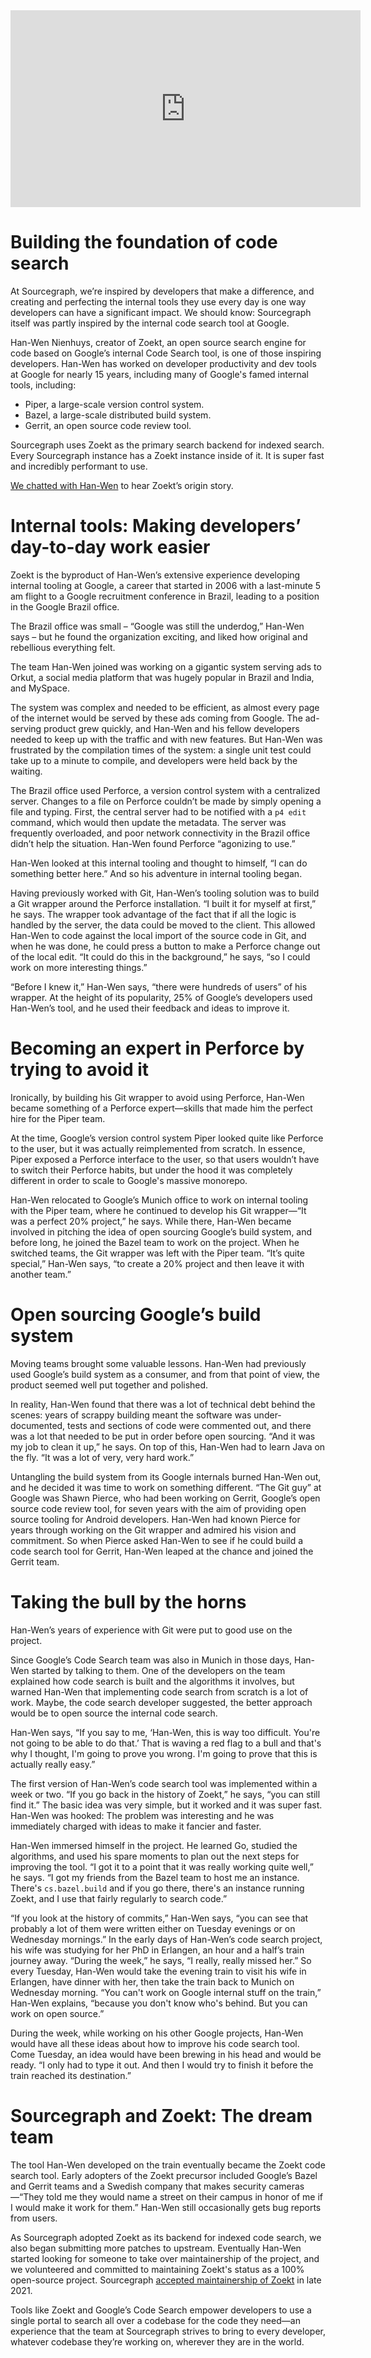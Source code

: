 <iframe width="560" height="315" src="https://www.youtube.com/embed/qOKDQT7-PJk" title="YouTube video player" frameborder="0" allow="accelerometer; autoplay; clipboard-write; encrypted-media; gyroscope; picture-in-picture" allowfullscreen></iframe>

# Building the foundation of code search

At Sourcegraph, we’re inspired by developers that make a difference, and creating and perfecting the internal tools they use every day is one way developers can have a significant impact. We should know: Sourcegraph itself was partly inspired by the internal code search tool at Google.

Han-Wen Nienhuys, creator of Zoekt, an open source search engine for code based on Google’s internal Code Search tool, is one of those inspiring developers. Han-Wen has worked on developer productivity and dev tools at Google for nearly 15 years, including many of Google's famed internal tools, including: 

* Piper, a large-scale version control system.
* Bazel, a large-scale distributed build system.
* Gerrit, an open source code review tool. 

Sourcegraph uses Zoekt as the primary search backend for indexed search. Every Sourcegraph instance has a Zoekt instance inside of it. It is super fast and incredibly performant to use.

[We chatted with Han-Wen](https://about.sourcegraph.com/podcast/han-wen-nienhuys) to hear Zoekt’s origin story.


# Internal tools: Making developers’ day-to-day work easier

Zoekt is the byproduct of Han-Wen’s extensive experience developing internal tooling at Google, a career that started in 2006 with a last-minute 5 am flight to a Google recruitment conference in Brazil, leading to a position in the Google Brazil office.

The Brazil office was small – “Google was still the underdog,” Han-Wen says – but he found the organization exciting, and liked how original and rebellious everything felt.

The team Han-Wen joined was working on a gigantic system serving ads to Orkut, a social media platform that was hugely popular in Brazil and India, and MySpace.

The system was complex and needed to be efficient, as almost every page of the internet would be served by these ads coming from Google. The ad-serving product grew quickly, and Han-Wen and his fellow developers needed to keep up with the traffic and with new features. But Han-Wen was frustrated by the compilation times of the system: a single unit test could take up to a minute to compile, and developers were held back by the waiting.

The Brazil office used Perforce, a version control system with a centralized server. Changes to a file on Perforce couldn’t be made by simply opening a file and typing. First, the central server had to be notified with a `p4 edit` command, which would then update the metadata. The server was frequently overloaded, and poor network connectivity in the Brazil office didn’t help the situation. Han-Wen found Perforce “agonizing to use.” 

Han-Wen looked at this internal tooling and thought to himself, “I can do something better here.”  And so his adventure in internal tooling began.

Having previously worked with Git, Han-Wen’s tooling solution was to build a Git wrapper around the Perforce installation. “I built it for myself at first,” he says. The wrapper took advantage of the fact that if all the logic is handled by the server, the data could be moved to the client. This allowed Han-Wen to code against the local import of the source code in Git, and when he was done, he could press a button to make a Perforce change out of the local edit. “It could do this in the background,” he says, “so I could work on more interesting things.”

“Before I knew it,” Han-Wen says, “there were hundreds of users” of his wrapper. At the height of its popularity, 25% of Google’s developers used Han-Wen’s tool, and he used their feedback and ideas to improve it.


# Becoming an expert in Perforce by trying to avoid it

Ironically, by building his Git wrapper to avoid using Perforce, Han-Wen became something of a Perforce expert—skills that made him the perfect hire for the Piper team.

At the time, Google’s version control system Piper looked quite like Perforce to the user, but it was actually reimplemented from scratch. In essence, Piper exposed a Perforce interface to the user, so that users wouldn’t have to switch their Perforce habits, but under the hood it was completely different in order to scale to Google's massive monorepo. 

Han-Wen relocated to Google’s Munich office to work on internal tooling with the Piper team, where he continued to develop his Git wrapper—“It was a perfect 20% project,” he says. While there, Han-Wen became involved in pitching the idea of open sourcing Google’s build system, and before long, he joined the Bazel team to work on the project. When he switched teams, the Git wrapper was left with the Piper team. “It’s quite special,” Han-Wen says, “to create a 20% project and then leave it with another team.” 


# Open sourcing Google’s build system

Moving teams brought some valuable lessons. Han-Wen had previously used Google’s build system as a consumer, and from that point of view, the product seemed well put together and polished. 

In reality, Han-Wen found that there was a lot of technical debt behind the scenes: years of scrappy building meant the software was under-documented, tests and sections of code were commented out, and there was a lot that needed to be put in order before open sourcing. “And it was my job to clean it up,” he says. On top of this, Han-Wen had to learn Java on the fly. “It was a lot of very, very hard work.”

Untangling the build system from its Google internals burned Han-Wen out, and he decided it was time to work on something different. “The Git guy” at Google was Shawn Pierce, who had been working on Gerrit, Google’s open source code review tool, for seven years with the aim of providing open source tooling for Android developers. Han-Wen had known Pierce for years through working on the Git wrapper and admired his vision and commitment. So when Pierce asked Han-Wen to see if he could build a code search tool for Gerrit, Han-Wen leaped at the chance and joined the Gerrit team.


# Taking the bull by the horns

Han-Wen’s years of experience with Git were put to good use on the project.

Since Google’s Code Search team was also in Munich in those days, Han-Wen started by talking to them. One of the developers on the team explained how code search is built and the algorithms it involves, but warned Han-Wen that implementing code search from scratch is a lot of work. Maybe, the code search developer suggested, the better approach would be to open source the internal code search.

Han-Wen says, “If you say to me, ‘Han-Wen, this is way too difficult. You're not going to be able to do that.’ That is waving a red flag to a bull and that's why I thought, I'm going to prove you wrong. I'm going to prove that this is actually really easy.”

The first version of Han-Wen’s code search tool was implemented within a week or two. “If you go back in the history of Zoekt,” he says, “you can still find it.” The basic idea was very simple, but it worked and it was super fast. Han-Wen was hooked: The problem was interesting and he was immediately charged with ideas to make it fancier and faster.

Han-Wen immersed himself in the project. He learned Go, studied the algorithms, and used his spare moments to plan out the next steps for improving the tool. “I got it to a point that it was really working quite well,” he says. “I got my friends from the Bazel team to host me an instance. There's `cs.bazel.build` and if you go there, there's an instance running Zoekt, and I use that fairly regularly to search code.”

“If you look at the history of commits,” Han-Wen says, “you can see that probably a lot of them were written either on Tuesday evenings or on Wednesday mornings.” In the early days of Han-Wen’s code search project, his wife was studying for her PhD in Erlangen, an hour and a half’s train journey away. “During the week,” he says, “I really, really missed her.” So every Tuesday, Han-Wen would take the evening train to visit his wife in Erlangen, have dinner with her, then take the train back to Munich on Wednesday morning. “You can't work on Google internal stuff on the train,” Han-Wen explains, “because you don't know who's behind. But you can work on open source.”

During the week, while working on his other Google projects, Han-Wen would have all these ideas about how to improve his code search tool. Come Tuesday, an idea would have been brewing in his head and would be ready. “I only had to type it out. And then I would try to finish it before the train reached its destination.”


# Sourcegraph and Zoekt: The dream team

The tool Han-Wen developed on the train eventually became the Zoekt code search tool. Early adopters of the Zoekt precursor included Google’s Bazel and Gerrit teams and a Swedish company that makes security cameras—“They told me they would name a street on their campus in honor of me if I would make it work for them.” Han-Wen still occasionally gets bug reports from users.

As Sourcegraph adopted Zoekt as its backend for indexed code search, we also began submitting more patches to upstream. Eventually Han-Wen started looking for someone to take over maintainership of the project, and we volunteered and committed to maintaining Zoekt's status as a 100% open-source project. Sourcegraph [accepted maintainership of Zoekt](https://about.sourcegraph.com/blog/sourcegraph-accepting-zoekt-maintainership) in late 2021.

Tools like Zoekt and Google’s Code Search empower developers to use a single portal to search all over a codebase for the code they need—an experience that the team at Sourcegraph strives to bring to every developer, whatever codebase they’re working on, wherever they are in the world.